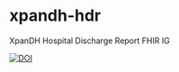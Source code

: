 # xpandh-hdr

XpanDH Hospital Discharge Report FHIR IG

[![DOI](https://zenodo.org/badge/988283068.svg)](https://doi.org/10.5281/zenodo.15488575)
